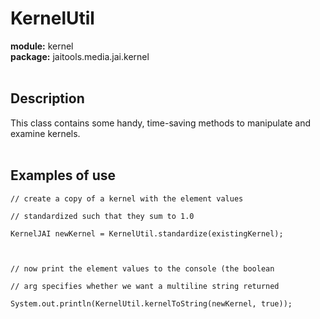 # KernelUtil #

**module:** kernel <br>
<b>package:</b> jaitools.media.jai.kernel<br>
<br>
<h2>Description</h2>

This class contains some handy, time-saving methods to manipulate and examine kernels.<br>
<br>
<h2>Examples of use</h2>

<pre><code>// create a copy of a kernel with the element values<br>
// standardized such that they sum to 1.0<br>
KernelJAI newKernel = KernelUtil.standardize(existingKernel);<br>
<br>
// now print the element values to the console (the boolean<br>
// arg specifies whether we want a multiline string returned<br>
System.out.println(KernelUtil.kernelToString(newKernel, true));<br>
</code></pre>